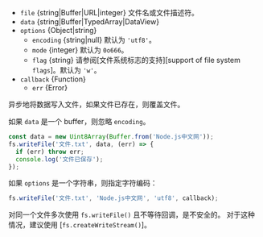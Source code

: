 <!-- YAML
added: v0.1.29
changes:
  - version: v10.10.0
    pr-url: https://github.com/nodejs/node/pull/22150
    description: The `data` parameter can now be any `TypedArray` or a
                 `DataView`.
  - version: v10.0.0
    pr-url: https://github.com/nodejs/node/pull/12562
    description: The `callback` parameter is no longer optional. Not passing
                 it will throw a `TypeError` at runtime.
  - version: v7.4.0
    pr-url: https://github.com/nodejs/node/pull/10382
    description: The `data` parameter can now be a `Uint8Array`.
  - version: v7.0.0
    pr-url: https://github.com/nodejs/node/pull/7897
    description: The `callback` parameter is no longer optional. Not passing
                 it will emit a deprecation warning with id DEP0013.
  - version: v5.0.0
    pr-url: https://github.com/nodejs/node/pull/3163
    description: The `file` parameter can be a file descriptor now.
-->

* `file` {string|Buffer|URL|integer} 文件名或文件描述符。
* `data` {string|Buffer|TypedArray|DataView}
* `options` {Object|string}
  * `encoding` {string|null} 默认为 `'utf8'`。
  * `mode` {integer} 默认为 `0o666`。
  * `flag` {string} 请参阅[文件系统标志的支持][support of file system `flags`]。默认为 `'w'`。
* `callback` {Function}
  * `err` {Error}

异步地将数据写入文件，如果文件已存在，则覆盖文件。

如果 `data` 是一个 buffer，则忽略 `encoding`。

```js
const data = new Uint8Array(Buffer.from('Node.js中文网'));
fs.writeFile('文件.txt', data, (err) => {
  if (err) throw err;
  console.log('文件已保存');
});
```

如果 `options` 是一个字符串，则指定字符编码：

```js
fs.writeFile('文件.txt', 'Node.js中文网', 'utf8', callback);
```

对同一个文件多次使用 `fs.writeFile()` 且不等待回调，是不安全的。
对于这种情况，建议使用 [`fs.createWriteStream()`]。


